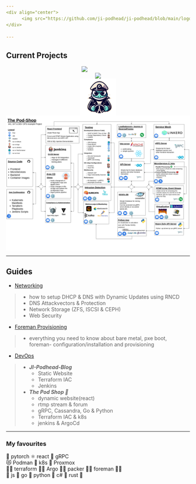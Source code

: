 ```yaml
---
<div align="center">
      <img src="https://github.com/ji-podhead/ji-podhead/blob/main/logo2.jpg?raw=true" align="center" width="150" />
</div>

---
```

## Current Projects

<div align="center">
 <div style="display: flex; flex-direction: column; align-items: center;">
    <a href="https://github.com/ji-podhead/kubyplexer">  
    <img src="https://github.com/ji-soft/kubyplexer/blob/main/images/kubyplexernobg.jpg?raw=true" align="left" width="90" />
    </a>
     <a href="https://github.com/ji-podhead/ji_ui">  
  <img src="https://github.com/ji-soft/ji_ui/blob/master/images/ji_ui_mascot_3.png?raw=true" align="center" width="100" />
     </a>
     <a href="https://github.com/ji-podhead/protobuffctl">
        <img src="https://github.com/ji-podhead/protobuffctl/blob/main/docs/protobuffctl.png?raw=true" align="right" width="100" />
    </a>
 </div>
 <a href="https://github.com/ji-podhead/protobuffctl">
        <img src="https://github.com/ji-podhead/DevOps/blob/main/pod-shop-infrastructure.png?raw=true" align="center" width="600" />
    </a>
</div>

---

## Guides

- [Networking](https://github.com/ji-podhead/Network-Guides/tree/main) 
> - how to setup DHCP & DNS with Dynamic Updates using RNCD
> - DNS Attackvectors & Protection
> - Network Storage (ZFS, ISCSI & CEPH)
> - Web Security 
- [Foreman Provisioning](https://github.com/ji-podhead/RHEL_9_Foreman_Guide/tree/main)
> - everything you need to know about bare metal, pxe boot, foreman- configuration/installation and provisioning

- [DevOps](https://github.com/ji-podhead/Network-Guides/tree/main) 
> - ***JI-Podhead-Blog***
>   -  Static Website
>   -  Terraform IAC
>   -  Jenkins
> - ***The Pod Shop 🚧***
>   -   dynamic website(react)
>   -   rtmp stream & forum
>   -   gRPC, Cassandra, Go & Python
>   -   Terraform IAC & k8s
>   -   jenkins & ArgoCd

---
### My favourites

🚀 pytorch ⚛ react 💨 gRPC 
<br> 😻 Podman 🧊 k8s 🧰 Proxmox
<br> 👷‍♂️ terraform 👷‍♂️ Argo 👷‍♂️ packer 👷‍♂️ foreman 👷‍♂️
<br> 🐸 js 🐸 go 🐸 python 🐸 c# 🐸 rust 🐸

